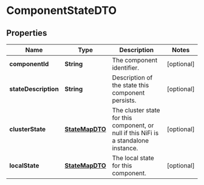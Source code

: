 
# ComponentStateDTO

## Properties
Name | Type | Description | Notes
------------ | ------------- | ------------- | -------------
**componentId** | **String** | The component identifier. |  [optional]
**stateDescription** | **String** | Description of the state this component persists. |  [optional]
**clusterState** | [**StateMapDTO**](StateMapDTO.md) | The cluster state for this component, or null if this NiFi is a standalone instance. |  [optional]
**localState** | [**StateMapDTO**](StateMapDTO.md) | The local state for this component. |  [optional]



